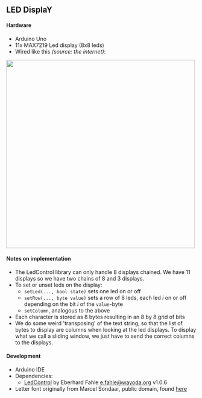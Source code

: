 ## LED DisplaY

#### Hardware

- Arduino Uno
- 11x MAX7219 Led display (8x8 leds)
- Wired like this _(source: the internet)_:
<img src="https://user-images.githubusercontent.com/47608311/211937380-e48b0876-e36b-4873-9c20-ebee0466bb67.png" height="500px" />


#### Notes on implementation

- The LedControl library can only handle 8 displays chained. We have 11 displays so we have two chains of 8 and 3 displays.
- To set or unset leds on the display:
    - `setLed(..., bool state)` sets one led on or off
    - `setRow(..., byte value)` sets a row of 8 leds, each led _i_ on or off depending on the bit _i_ of the `value`-byte
    - `setColumn`, analogous to the above
- Each character is stored as 8 bytes resulting in an 8 by 8 grid of bits
- We do some weird 'transposing' of the text string, so that the list of bytes to display are columns when looking at the led displays. To display what we call a sliding window, we just have to send the correct columns to the displays.

#### Development

- Arduino IDE
- Dependencies:
    - [LedControl](http://wayoda.github.io/LedControl/) by Eberhard Fahle <e.fahle@wayoda.org> v1.0.6
- Letter font originally from Marcel Sondaar, public domain, found [here](https://github.com/dhepper/font8x8/blob/master/font8x8_basic.h)
